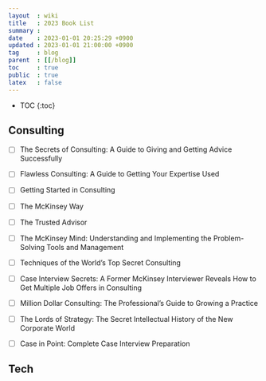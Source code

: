 ```yaml
---
layout  : wiki
title   : 2023 Book List
summary : 
date    : 2023-01-01 20:25:29 +0900
updated : 2023-01-01 21:00:00 +0900
tag     : blog
parent  : [[/blog]]
toc     : true
public  : true
latex   : false
---
```

* TOC
{:toc}



## Consulting 


- [ ] The Secrets of Consulting: A Guide to Giving and Getting Advice Successfully
- [ ] Flawless Consulting: A Guide to Getting Your Expertise Used   
- [ ] Getting Started in Consulting  
- [ ] The McKinsey Way 
- [ ] The Trusted Advisor 
- [ ] The McKinsey Mind: Understanding and Implementing the Problem-Solving Tools and Management
- [ ] Techniques of the World’s Top Secret Consulting  
- [ ] Case Interview Secrets: A Former McKinsey Interviewer Reveals How to Get Multiple Job Offers in Consulting 
- [ ] Million Dollar Consulting: The Professional’s Guide to Growing a Practice 
- [ ] The Lords of Strategy: The Secret Intellectual History of the New Corporate World 
- [ ] Case in Point: Complete Case Interview Preparation 


## Tech